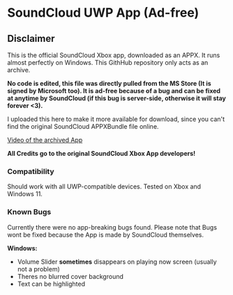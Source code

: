 # SoundCloud UWP App (Ad-free)

## Disclaimer
This is the official SoundCloud Xbox app, downloaded as an APPX. It runs almost perfectly on Windows. This GithHub repository only acts as an archive.

**No code is edited, this file was directly pulled from the MS Store (It is signed by Microsoft too). It is ad-free because of a bug and can be fixed at anytime by SoundCloud (if this bug is server-side, otherwise it will stay forever <3).**

I uploaded this here to make it more available for download, since you can't find the original SoundCloud APPXBundle file online.

[Video of the archived App](https://www.youtube.com/watch?v=W1Exge-l5jo&t=21s)

**All Credits go to the original SoundCloud Xbox App developers!**

### Compatibility
Should work with all UWP-compatible devices. Tested on Xbox and Windows 11.

### Known Bugs
Currently there were no app-breaking bugs found. Please note that Bugs wont be fixed because the App is made by SoundCloud themselves.

**Windows:**
- Volume Slider **sometimes** disappears on playing now screen (usually not a problem)
- Theres no blurred cover background
- Text can be highlighted
